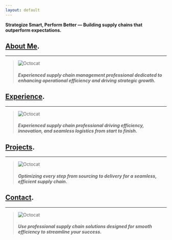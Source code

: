 ```yaml
---
layout: default
---
```


**Strategize Smart, Perform Better — Building supply chains that outperform expectations.**

## [About Me](./aboutme.html).
***
> ![Octocat](https://github.githubassets.com/images/icons/emoji/octocat.png) 
>
> ##### Experienced supply chain management professional dedicated to enhancing operational efficiency and driving strategic growth.

## [Experience](./experience.html).
***
> ![Octocat](https://github.githubassets.com/images/icons/emoji/octocat.png)
>
> ##### Experienced supply chain professional driving efficiency, innovation, and seamless logistics from start to finish.

## [Projects](./projects.html).
***
> ![Octocat](https://github.githubassets.com/images/icons/emoji/octocat.png)
>
> ##### Optimizing every step from sourcing to delivery for a seamless, efficient supply chain.

## [Contact](./contact.html).
***
> ![Octocat](https://github.githubassets.com/images/icons/emoji/octocat.png)
>
> ##### Use professional supply chain solutions designed for smooth efficiency to streamline your success.

